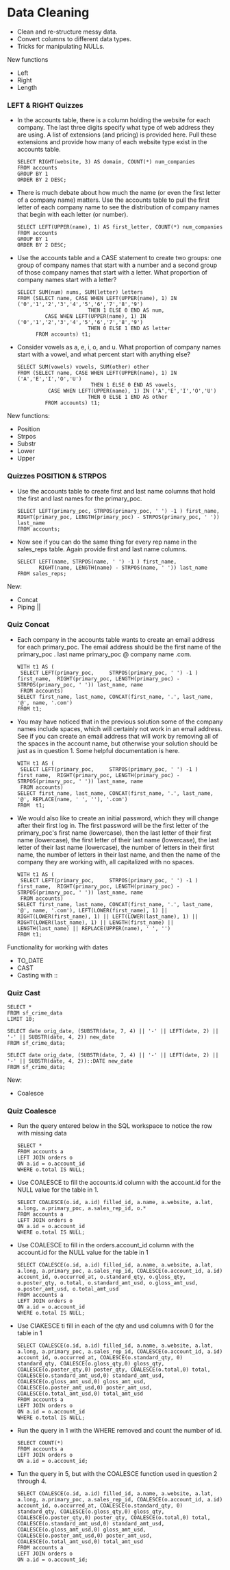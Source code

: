 # Data Cleaning

- Clean and re-structure messy data.
- Convert columns to different data types.
- Tricks for manipulating NULLs.

New functions
- Left
- Right
- Length

### LEFT & RIGHT Quizzes
- In the accounts table, there is a column holding the website for each company. The last three digits specify what type of web address they are using. A list of extensions (and pricing) is provided here. Pull these extensions and provide how many of each website type exist in the accounts table.

      SELECT RIGHT(website, 3) AS domain, COUNT(*) num_companies
      FROM accounts
      GROUP BY 1
      ORDER BY 2 DESC;

- There is much debate about how much the name (or even the first letter of a company name) matters. Use the accounts table to pull the first letter of each company name to see the distribution of company names that begin with each letter (or number).

      SELECT LEFT(UPPER(name), 1) AS first_letter, COUNT(*) num_companies
      FROM accounts
      GROUP BY 1
      ORDER BY 2 DESC;

- Use the accounts table and a CASE statement to create two groups: one group of company names that start with a number and a second group of those company names that start with a letter. What proportion of company names start with a letter?

      SELECT SUM(num) nums, SUM(letter) letters
      FROM (SELECT name, CASE WHEN LEFT(UPPER(name), 1) IN ('0','1','2','3','4','5','6','7','8','9') 
                             THEN 1 ELSE 0 END AS num, 
               CASE WHEN LEFT(UPPER(name), 1) IN ('0','1','2','3','4','5','6','7','8','9') 
                             THEN 0 ELSE 1 END AS letter
            FROM accounts) t1;

- Consider vowels as a, e, i, o, and u. What proportion of company names start with a vowel, and what percent start with anything else?

      SELECT SUM(vowels) vowels, SUM(other) other
      FROM (SELECT name, CASE WHEN LEFT(UPPER(name), 1) IN ('A','E','I','O','U') 
                              THEN 1 ELSE 0 END AS vowels, 
                CASE WHEN LEFT(UPPER(name), 1) IN ('A','E','I','O','U') 
                             THEN 0 ELSE 1 END AS other
               FROM accounts) t1;



New functions: 
- Position
- Strpos
- Substr
- Lower
- Upper

### Quizzes POSITION & STRPOS
- Use the accounts table to create first and last name columns that hold the first and last names for the primary_poc.

      SELECT LEFT(primary_poc, STRPOS(primary_poc, ' ') -1 ) first_name, 
      RIGHT(primary_poc, LENGTH(primary_poc) - STRPOS(primary_poc, ' ')) last_name
      FROM accounts;

- Now see if you can do the same thing for every rep name in the sales_reps table. Again provide first and last name columns.

      SELECT LEFT(name, STRPOS(name, ' ') -1 ) first_name, 
             RIGHT(name, LENGTH(name) - STRPOS(name, ' ')) last_name
      FROM sales_reps;


New:
- Concat
- Piping ||

### Quiz Concat

- Each company in the accounts table wants to create an email address for each primary_poc. The email address should be the first name of the primary_poc . last name primary_poc @ company name .com.


      WITH t1 AS (
       SELECT LEFT(primary_poc,     STRPOS(primary_poc, ' ') -1 ) first_name,  RIGHT(primary_poc, LENGTH(primary_poc) - STRPOS(primary_poc, ' ')) last_name, name
       FROM accounts)
      SELECT first_name, last_name, CONCAT(first_name, '.', last_name, '@', name, '.com')
      FROM t1;

- You may have noticed that in the previous solution some of the company names include spaces, which will certainly not work in an email address. See if you can create an email address that will work by removing all of the spaces in the account name, but otherwise your solution should be just as in question 1. Some helpful documentation is here.

      WITH t1 AS (
       SELECT LEFT(primary_poc,     STRPOS(primary_poc, ' ') -1 ) first_name,  RIGHT(primary_poc, LENGTH(primary_poc) - STRPOS(primary_poc, ' ')) last_name, name
       FROM accounts)
      SELECT first_name, last_name, CONCAT(first_name, '.', last_name, '@', REPLACE(name, ' ', ''), '.com')
      FROM  t1;

- We would also like to create an initial password, which they will change after their first log in. The first password will be the first letter of the primary_poc's first name (lowercase), then the last letter of their first name (lowercase), the first letter of their last name (lowercase), the last letter of their last name (lowercase), the number of letters in their first name, the number of letters in their last name, and then the name of the company they are working with, all capitalized with no spaces.

      WITH t1 AS (
       SELECT LEFT(primary_poc,     STRPOS(primary_poc, ' ') -1 ) first_name,  RIGHT(primary_poc, LENGTH(primary_poc) - STRPOS(primary_poc, ' ')) last_name, name
       FROM accounts)
      SELECT first_name, last_name, CONCAT(first_name, '.', last_name, '@', name, '.com'), LEFT(LOWER(first_name), 1) || RIGHT(LOWER(first_name), 1) || LEFT(LOWER(last_name), 1) || RIGHT(LOWER(last_name), 1) || LENGTH(first_name) || LENGTH(last_name) || REPLACE(UPPER(name), ' ', '')
      FROM t1;



Functionality for working with dates 

- TO_DATE
- CAST
- Casting with ::

### Quiz Cast

    SELECT *
    FROM sf_crime_data
    LIMIT 10;

    SELECT date orig_date, (SUBSTR(date, 7, 4) || '-' || LEFT(date, 2) || '-' || SUBSTR(date, 4, 2)) new_date
    FROM sf_crime_data;

    SELECT date orig_date, (SUBSTR(date, 7, 4) || '-' || LEFT(date, 2) || '-' || SUBSTR(date, 4, 2))::DATE new_date
    FROM sf_crime_data;


New: 
- Coalesce

### Quiz Coalesce

- Run the query entered below in the SQL workspace to notice the row with missing data

      SELECT *
      FROM accounts a
      LEFT JOIN orders o
      ON a.id = o.account_id
      WHERE o.total IS NULL; 
        
- Use COALESCE to fill the accounts.id column with the account.id for the NULL value for the table in 1.
       
      SELECT COALESCE(o.id, a.id) filled_id, a.name, a.website, a.lat, a.long, a.primary_poc, a.sales_rep_id, o.*
      FROM accounts a
      LEFT JOIN orders o
      ON a.id = o.account_id
      WHERE o.total IS NULL;

- Use COALESCE to fill in the orders.account_id column with the account.id for the NULL value for the table in 1

      SELECT COALESCE(o.id, a.id) filled_id, a.name, a.website, a.lat, a.long, a.primary_poc, a.sales_rep_id, COALESCE(o.account_id, a.id) account_id, o.occurred_at, o.standard_qty, o.gloss_qty, o.poster_qty, o.total, o.standard_amt_usd, o.gloss_amt_usd, o.poster_amt_usd, o.total_amt_usd
      FROM accounts a
      LEFT JOIN orders o
      ON a.id = o.account_id
      WHERE o.total IS NULL;

- Use CIAKESCE ti fill in each of the qty and usd columns with 0 for the table in 1

      SELECT COALESCE(o.id, a.id) filled_id, a.name, a.website, a.lat, a.long, a.primary_poc, a.sales_rep_id, COALESCE(o.account_id, a.id) account_id, o.occurred_at, COALESCE(o.standard_qty, 0) standard_qty, COALESCE(o.gloss_qty,0) gloss_qty, COALESCE(o.poster_qty,0) poster_qty, COALESCE(o.total,0) total, COALESCE(o.standard_amt_usd,0) standard_amt_usd, COALESCE(o.gloss_amt_usd,0) gloss_amt_usd, COALESCE(o.poster_amt_usd,0) poster_amt_usd, COALESCE(o.total_amt_usd,0) total_amt_usd
      FROM accounts a
      LEFT JOIN orders o
      ON a.id = o.account_id
      WHERE o.total IS NULL;
- Run the query in 1 with the WHERE removed and count the number of id.

      SELECT COUNT(*)
      FROM accounts a
      LEFT JOIN orders o
      ON a.id = o.account_id;

- Tun the query in 5, but with the COALESCE function used in question 2 through 4.

      SELECT COALESCE(o.id, a.id) filled_id, a.name, a.website, a.lat, a.long, a.primary_poc, a.sales_rep_id, COALESCE(o.account_id, a.id) account_id, o.occurred_at, COALESCE(o.standard_qty, 0) standard_qty, COALESCE(o.gloss_qty,0) gloss_qty, COALESCE(o.poster_qty,0) poster_qty, COALESCE(o.total,0) total, COALESCE(o.standard_amt_usd,0) standard_amt_usd, COALESCE(o.gloss_amt_usd,0) gloss_amt_usd, COALESCE(o.poster_amt_usd,0) poster_amt_usd, COALESCE(o.total_amt_usd,0) total_amt_usd
      FROM accounts a
      LEFT JOIN orders o
      ON a.id = o.account_id;
